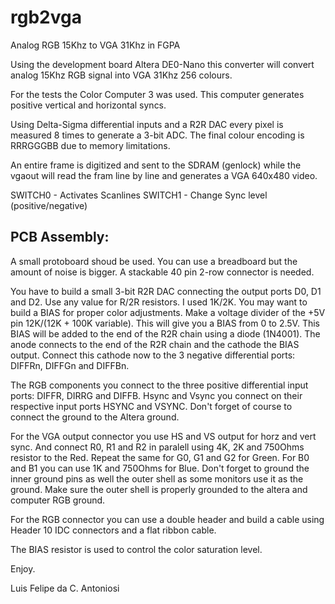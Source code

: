 rgb2vga
=======

Analog RGB 15Khz to VGA 31Khz in FGPA

Using the development board Altera DE0-Nano this converter will convert analog 15Khz RGB signal into VGA 31Khz 256 colours.

For the tests the Color Computer 3 was used. This computer generates positive vertical and horizontal syncs.

Using Delta-Sigma differential inputs and a R2R DAC every pixel is measured 8 times to generate a 3-bit ADC. The final colour
encoding is RRRGGGBB due to memory limitations. 

An entire frame is digitized and sent to the SDRAM (genlock) while the vgaout will read the fram line by line and generates 
a VGA 640x480 video.


SWITCH0 - Activates Scanlines
SWITCH1 - Change Sync level (positive/negative)


PCB Assembly:
-------------
A small protoboard shoud be used. You can use a breadboard but the amount of noise is bigger. A stackable 40 pin 2-row connector is needed.

You have to build a small 3-bit R2R DAC connecting the output ports D0, D1 and D2. Use any value for R/2R resistors. I used 1K/2K. You may want to build a BIAS for proper color adjustments. Make a voltage divider of the +5V pin 12K/(12K + 100K variable). This will give you a BIAS from 0 to 2.5V. This BIAS will be added to the end of the R2R chain using a diode (1N4001). The anode connects to the end of the R2R chain and the cathode the BIAS output. Connect this cathode now to the 3 negative differential ports: DIFFRn, DIFFGn and DIFFBn.

The RGB components you connect to the three positive differential input ports: DIFFR, DIRRG and DIFFB. Hsync and Vsync you connect on their respective input ports HSYNC and VSYNC. Don't forget of course to connect the ground to the Altera ground.

For the VGA output connector you use HS and VS output for horz and vert sync. And connect R0, R1 and R2 in paralell using 4K, 2K and 750Ohms resistor to the Red. Repeat the same for G0, G1 and G2 for Green. For B0 and B1 you can use 1K and 750Ohms for Blue. Don't forget to ground the inner ground pins as well the outer shell as some monitors use it as the ground. Make sure the outer shell is properly grounded to the altera and computer RGB ground.

For the RGB connector you can use a double header and build a cable using Header 10 IDC connectors and a flat ribbon cable.

The BIAS resistor is used to control the color saturation level.

Enjoy.

Luis Felipe da C. Antoniosi







